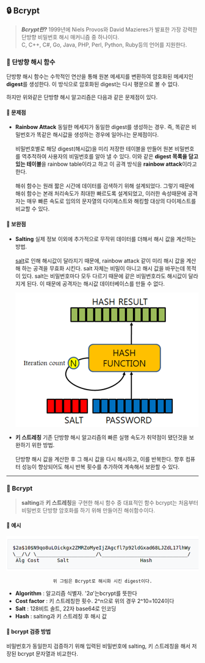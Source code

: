 ## 🔒 Bcrypt

> ***Bcrypt란?***
1999년에 Niels Provos와 David Mazieres가 발표한 가장 강력한 단방향 비밀번호 해시 매커니즘 중 하나이다.<br>
C, C++, C#, Go, Java, PHP, Perl, Python, Ruby등의 언어를 지원한다.

### 🧩  단방향 해시 함수
단방향 해시 함수는 수학적인 연산을 통해 원본 메세지를 변환하여 암호화된 메세지인 **digest**를 생성한다. 이 방식으로 암호화된 digest는 다시 평문으로 볼 수 없다.

하지만 위와같은 단방향 해시 알고리즘은 다음과 같은 문제점이 있다.

#### 📍 문제점
* **Rainbow Attack**
    동일한 메세지가 동일한 digest를 생성하는 경우. 즉, 똑같은 비밀번호가 똑같은 해시값을 생성하는 경우에 일어나는 문제점이다.<br><br>
    비밀번호별로 해당 digest(해시값)을 미리 저장한 테이블을 만들어 원본 비밀번호를 역추적하여 사용자의 비밀번호를 알아 낼 수 있다. 이와 같은 **digest 목록을 담고 있는 테이블**을 rainbow table이라고 하고 이 공격 방식을 **rainbow attack**이라고 한다.
    <br><br>
    해쉬 함수는 원래 짧은 시간에 데이터를 검색하기 위해 설계되었다. 그렇기 때문에 해쉬 함수는 본래 처리속도가 최대한 빠르도록 설계되었고, 이러한 속성때문에 공격자는 매우 빠른 속도로 임의의 문자열의 다이제스트와 해킹할 대상의 다이제스트를 비교할 수 있다.

#### 📍 보완점
* **Salting**
    실제 정보 이외에 추가적으로 무작위 데이터를 더해서 해시 값을 계산하는 방법.<br><br> [salt]()로 인해 해시값이 달라지기 때문에, rainbow attack 같이 미리 해시 값을 계산해 하는 공격을 무효화 시킨다. salt 자체는 비밀이 아니고 해시 값을 바꾸는데 목적이 있다. salt는 비밀번호마다 모두 다르기 때문에 같은 비밀번호라도 해시값이 달라지게 된다. 이 때문에 공격자는 해시값 데이터베이스를 만들 수 없다.

    <div align="center">
        <img src="./img/salt.png">
    </div>

* **키 스트레칭**
    기존 단방향 해시 알고리즘의 빠른 실행 속도가 취약점이 됐던것을 보완하기 위한 방법.<br><br> 단방향 해시 값을 계산한 후 그 해시 값을 다시 해시하고, 이를 반복한다. 향후 컴퓨터 성능이 향상되어도 해시 반복 횟수를 추가하여 계속해서 보완할 수 있다.

---
### 🔗 Bcrypt
> **salting**과 **키 스트레칭**을 구현한 해시 함수 중 대표적인 함수
bcrypt는 처음부터 비밀번호 단방향 암호화를 하기 위해 만들어진 해쉬함수이다.

#### 📍 예시
<div align="center">
    <img src="./img/Bcrypt.png">

`위 그림은 Bcrypt로 해시화 시킨 digest이다.`
</div>

*  **Algorithm** : 알고리즘 식별자. '$2a$'는bcrypt를 뜻한다<br>
*  **Cost factor** : 키 스트레칭한 횟수. 2^n으로 위의 경우 2^10=1024이다<br>
*  **Salt** : 128비트 솔트, 22자 base64로 인코딩<br>
*  **Hash** : salting과 키 스트레칭 후 해시 값<br>

#### 📍 bcrypt 검증 방법
비밀번호가 동일한지 검증하기 위해 입력된 비밀번호에 salting, 키 스트레칭을 해서 저장된 bcrypt 문자열과 비교한다.